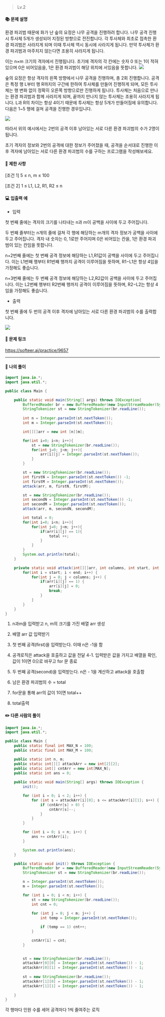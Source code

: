 > Lv.2

#### 📚 문제 설명
환경 파괴범 때문에 화가 난 숲의 요정은 나무 공격을 진행하려 합니다. 나무 공격 진행시 투사체 5개가 생성되어 지정된 방향으로 전진합니다. 각 투사체와 최초로 접촉한 환경 파괴범은 사라지게 되며 이때 투사체 역시 동시에 사라지게 됩니다. 만약 투사체가 환경 파괴범과 마주치지 않는다면 조용히 사라지게 됩니다.


이는 n×m 크기의 격자에서 진행됩니다. 초기에 격자의 각 칸에는 숫자 0 또는 1이 적혀있으며 0은 비어있음을, 1은 환경 파괴범이 해당 위치에 서있음을 뜻합니다.
![](https://velog.velcdn.com/images/uunew/post/f26acffc-c4cf-483b-b680-06a6b992702c/image.png)


숲의 요정은 항상 격자의 왼쪽 방향에서 나무 공격을 진행하며, 총 2회 진행합니다. 공격은 특정 행 L부터 행 R까지의 구간에 한하여 투사체를 만들어 진행하게 되며, 모든 투사체는 행 변화 없이 정확히 오른쪽 방향으로만 진행하게 됩니다. 투사체는 처음으로 만나는 환경 파괴범과 함께 사라지게 되며, 끝까지 만나지 않는 투사체는 조용히 사라지게 됩니다. L과 R의 차이는 항상 4이기 때문에 투사체는 항상 5개가 만들어짐에 유의합니다. 다음은 1~5 행에 걸쳐 공격을 진행한 경우입니다.

![](https://velog.velcdn.com/images/uunew/post/e4702b64-ae1a-416a-88b6-a7dd8e5fc4be/image.png)


따라서 위의 예시에서는 2번의 공격 이후 남아있는 서로 다른 환경 파괴범의 수가 2명이 됩니다.

초기 격자의 정보와 2번의 공격에 대한 정보가 주어졌을 때, 공격을 순서대로 진행한 이후 격자에 남아있는 서로 다른 환경 파괴범의 수를 구하는 프로그램을 작성해보세요.


#### 📌 제한 사항 
[조건 1] 5 ≤ n, m ≤ 100

[조건 2] 1 ≤ L1, L2, R1, R2 ≤ n


#### 💻 입출력 예

- 입력

첫 번째 줄에는 격자의 크기를 나타내는 n과 m이 공백을 사이에 두고 주어집니다.

두 번째 줄부터는 n개의 줄에 걸쳐 각 행에 해당하는 m개의 격자 정보가 공백을 사이에 두고 주어집니다. 격자 내 숫자는 0, 1로만 주어지며 0은 비어있는 칸을, 1은 환경 파괴범이 있는 칸임을 뜻합니다.

n+2번째 줄에는 첫 번째 공격 정보에 해당하는 L1​,R1​값이 공백을 사이에 두고 주어집니다. 이는 L1​번째 행부터 R1​번째 행까지 공격이 이루어짐을 뜻하며, R1​−L1​은 항상 4임을 가정해도 좋습니다.

n+3번째 줄에는 두 번째 공격 정보에 해당하는 L2​,R2​값이 공백을 사이에 두고 주어집니다. 이는 L2​번째 행부터 R2​번째 행까지 공격이 이루어짐을 뜻하며, R2​−L2​는 항상 4임을 가정해도 좋습니다.


- 출력

첫 번째 줄에 두 번의 공격 이후 격자에 남아있는 서로 다른 환경 파괴범의 수를 출력합니다.


![](https://velog.velcdn.com/images/uunew/post/ac83f283-d111-46ce-89c8-d817836bb31b/image.png)


#### 🔗 문제 링크
https://softeer.ai/practice/9657

---

#### 📝 나의 풀이
``` java
import java.io.*;
import java.util.*;

public class Main {

    public static void main(String[] args) throws IOException{
        BufferedReader br = new BufferedReader(new InputStreamReader(System.in));
        StringTokenizer st = new StringTokenizer(br.readLine());
        
        int n = Integer.parseInt(st.nextToken());
        int m = Integer.parseInt(st.nextToken());

        int[][]arr = new int [n][m];

        for(int i=0; i<n; i++){
            st = new StringTokenizer(br.readLine());
            for(int j=0; j<m; j++){
                arr[i][j] = Integer.parseInt(st.nextToken());
            }
        }

        st = new StringTokenizer(br.readLine());
        int firstN = Integer.parseInt(st.nextToken()) -1;
        int firstM = Integer.parseInt(st.nextToken());
        attack(arr, m, firstN, firstM);

        st = new StringTokenizer(br.readLine());
        int secondN = Integer.parseInt(st.nextToken()) -1;
        int secondM = Integer.parseInt(st.nextToken());
        attack(arr, m, secondN, secondM);

        int total = 0;
        for(int i=0; i<n; i++){
            for(int j=0; j<m; j++){
                if(arr[i][j] == 1){
                    total ++;
                }
            }
        }
        System.out.println(total);
    }

    private static void attack(int[][]arr, int columns, int start, int end){
        for(int i = start; i < end; i++) {
            for(int j = 0; j < columns; j++) {
                if(arr[i][j] == 1) {
                    arr[i][j] = 0;
                    break;
                }
            }
        }
    }
}
```

1. n과m을 입력받고 n, m의 크기를 가진 배열 arr 생성

2. 배열 arr 값 입력받기

3. 첫 번째 공격(first)을 입력받는다. 이때 n은 -1을 함

4. 공격로직은 attack을 호출하고 값을 전달
4-1. 입력받은 값을 가지고 배열을 확인, 값이 1이면 0으로 바꾸고 for 문 종료

5. 두 번째 공격(second)을 입력받는다. n은 - 1을 계산하고 attack을 호출함

6. 남은 환경 파괴범의 수 = total 

7. for문을 통해 arr의 값이 1이면 total++

8. total출력 


#### ✏️ 다른 사람의 풀이
``` java
import java.io.*;
import java.util.*;

public class Main {
    public static final int MAX_N = 100;
    public static final int MAX_M = 100;

    public static int n, m;
    public static int[][] attackArr = new int[2][2];
    public static int[] cntArr = new int[MAX_N];
    public static int ans = 0;
    
    public static void main(String[] args) throws IOException {
        init();

        for (int i = 0; i < 2; i++) {
            for (int s = attackArr[i][0]; s <= attackArr[i][1]; s++) {
                if (cntArr[s] > 0) {
                    cntArr[s]--;
                }
            }
        }

        for (int i = 0; i < n; i++) {
            ans += cntArr[i];
        }

        System.out.println(ans);
    }

    public static void init() throws IOException {
        BufferedReader br = new BufferedReader(new InputStreamReader(System.in));
        StringTokenizer st = new StringTokenizer(br.readLine());

        n = Integer.parseInt(st.nextToken());
        m = Integer.parseInt(st.nextToken());

        for (int i = 0; i < n; i++) {
            st = new StringTokenizer(br.readLine());
            int cnt = 0;
            
            for (int j = 0; j < m; j++) {
                int temp = Integer.parseInt(st.nextToken());

                if (temp == 1) cnt++;
            }

            cntArr[i] = cnt;
        }

        
        st = new StringTokenizer(br.readLine());
        attackArr[0][0] = Integer.parseInt(st.nextToken()) - 1;
        attackArr[0][1] = Integer.parseInt(st.nextToken()) - 1;
        
        st = new StringTokenizer(br.readLine());
        attackArr[1][0] = Integer.parseInt(st.nextToken()) - 1;
        attackArr[1][1] = Integer.parseInt(st.nextToken()) - 1;
        
    }
}

```
각 행마다 인원 수를 세어 공격마다 1씩 줄여주는 로직
